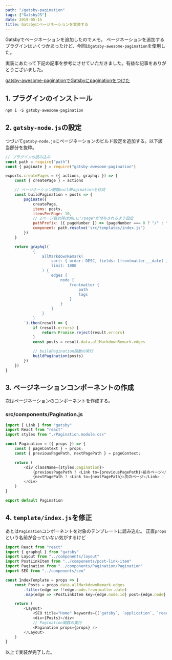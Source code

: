 ```yaml
---
path: "/gatsby-pagination"
tags: ["GatsbyJS"]
date: 2019-05-15
title: Gatsbyにページネーションを実装する
---
```


Gatsbyでページネーションを追加したのでメモ。
ページネーションを追加するプラグインはいくつかあったけど、今回は`gatsby-awesome-pagination`を使用した。

実装にあたって下記の記事を参考にさせていただきました。有益な記事をありがとうございました。

[gatsby-awesome-paginationでGatsbyにpaginationをつけた](https://terrier.dev/blog/2019/20190306231739-gatsby-awesome-pagination-gatsby-pagination/)

## 1. プラグインのインストール
```javascript
npm i -S gatsby-awesome-pagination
```

## 2. `gatsby-node.js`の設定
つづいて`gatsby-node.js`にページネーションのビルド設定を追加する。以下該当部分を抜粋。

```javascript
// プラグインの読み込み
const path = require("path")
const { paginate } = require("gatsby-awesome-pagination")

exports.createPages = ({ actions, graphql }) => {
	const { createPage } = actions

	// ページネーション関数buildPaginationを作成
	const buildPagination = posts => {
		paginate({
			createPage,
			items: posts,
			itemsPerPage: 10,
			// 2ページ目以降はURLに"/page"が付与されるよう設定
			pathPrefix: ({ pageNumber }) => (pageNumber === 0 ? "/" : "/page"),
			component: path.resolve('src/templates/index.js')
		})
	}

	return graphql(`
			{
				allMarkdownRemark(
					sort: { order: DESC, fields: [frontmatter___date] }
					limit: 1000
				) {
					edges {
						node {
							frontmatter {
								path
								tags
							}
						}
					}
				}
			}
		`).then(result => {
			if (result.errors) {
				return Promise.reject(result.errors)
			}
			const posts = result.data.allMarkdownRemark.edges

			// buildPagination関数の実行
			buildPagination(posts)
		})
	})
}
```

## 3. ページネーションコンポーネントの作成
次はページネーションのコンポーネントを作成する。

### src/components/Pagination.js
```javascript
import { Link } from "gatsby"
import React from "react"
import styles from "./Pagination.module.css"

const Pagination = ({ props }) => {
	const { pageContext } = props;
	const { previousPagePath, nextPagePath } = pageContext;

	return (
		<div className={styles.pagination}>
			{previousPagePath ? <Link to={previousPagePath}>前のページ</Link> : null }
			{nextPagePath ? <Link to={nextPagePath}>次のページ</Link> : null }
		</div>
	)
}

export default Pagination
```

## 4. `template/index.js`を修正
あとは`Pagination`コンポーネントを対象のテンプレートに読み込む。
正直`props`という名前が合っていない気がするけど

```javascript
import React from "react"
import { graphql } from "gatsby"
import Layout from "../components/layout"
import PostLinkItem from "../components/post-link-item"
import Pagination from "../components/Pagination/Pagination"
import SEO from "../components/seo"

const IndexTemplate = props => {
	const Posts = props.data.allMarkdownRemark.edges
		.filter(edge => !!edge.node.frontmatter.date)
		.map(edge => <PostLinkItem key={edge.node.id} post={edge.node} />)

	return (
		<Layout>
			<SEO title="Home" keywords={[`gatsby`, `application`, `react`]} />
			<div>{Posts}</div>
			// Pagination関数の実行
			<Pagination props={props} />
		</Layout>
	)
}
```

以上で実装が完了した。